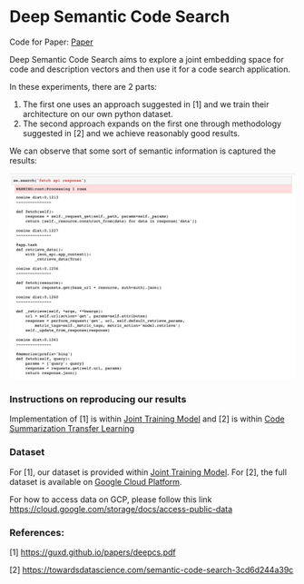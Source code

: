 # Deep Semantic Code Search
Code for Paper: [Paper](https://drive.google.com/file/d/1FFTmqfuz3ghLGomzGIARA6p0I1jpVnQ3/view?usp=drivesdk)

Deep Semantic Code Search aims to explore a joint embedding space for code and description vectors and then use it for a code search application.

In these experiments, there are 2 parts:

1. The first one uses an approach suggested in [1] and we train their architecture on our own python dataset.
2. The second approach expands on the first one through methodology suggested in [2] and we achieve reasonably good results.

We can observe that some sort of semantic information is captured the results:

![Query Results](screenshot.png) 


### Instructions on reproducing our results

Implementation of [1] is within [Joint Training Model](pytorch_model) and [2] is within [Code Summarization Transfer Learning](code_summarization_transfer_learning)

### Dataset

For [1], our dataset is provided within [Joint Training Model](pytorch_model).
For [2], the full dataset is available on [Google Cloud Platform](http://storage.googleapis.com/deep-code-search-models/).

For how to access data on GCP, please follow this link https://cloud.google.com/storage/docs/access-public-data 

### References:

[1] https://guxd.github.io/papers/deepcs.pdf

[2] https://towardsdatascience.com/semantic-code-search-3cd6d244a39c

